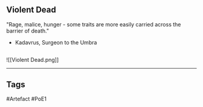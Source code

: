## Violent Dead
"Rage, malice, hunger - some traits are more easily carried across the barrier of death."
- Kadavrus, Surgeon to the Umbra
##
![[Violent Dead.png]]

---
## Tags
#Artefact
#PoE1